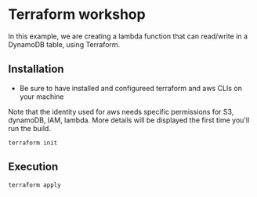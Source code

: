 # Terraform workshop

In this example, we are creating a lambda function that can read/write in a DynamoDB table, using Terraform.

## Installation

- Be sure to have installed and configureed terraform and aws CLIs on your machine

Note that the identity used for aws needs specific permissions for S3, dynamoDB, IAM, lambda. More details will be displayed the first time you'll run the build.

```
terraform init
```

## Execution

```
terraform apply
```
